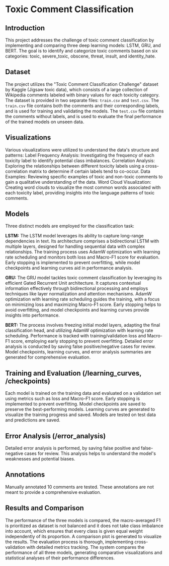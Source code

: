 # Toxic Comment Classification

## Introduction

This project addresses the challenge of toxic comment classification by implementing and comparing three deep learning models: LSTM, GRU, and BERT. The goal is to identify and categorize toxic comments based on six categories: toxic, severe_toxic, obscene, threat, insult, and identity_hate.

## Dataset

The project utilizes the "Toxic Comment Classification Challenge" dataset by Kaggle (Jigsaw toxic data), which consists of a large collection of Wikipedia comments labeled with binary values for each toxicity category. The dataset is provided in two separate files: `train.csv` and `test.csv`. The `train.csv` file contains both the comments and their corresponding labels, and is used for training and validating the models. The `test.csv` file contains the comments without labels, and is used to evaluate the final performance of the trained models on unseen data. 

## Visualizations
Various visualizations were utilized to understand the data's structure and patterns:
Label Frequency Analysis: Investigating the frequency of each toxicity label to identify potential class imbalances.
Correlation Analysis: Exploring the relationships between different toxicity labels using a cross-correlation matrix to determine if certain labels tend to co-occur.
Data Examples: Reviewing specific examples of toxic and non-toxic comments to gain a qualitative understanding of the data.
Word Cloud Visualization: Creating word clouds to visualize the most common words associated with each toxicity label, providing insights into the language patterns of toxic comments.

## Models

Three distinct models are employed for the classification task:

**LSTM:** The LSTM model leverages its ability to capture long-range dependencies in text. Its architecture comprises a bidirectional LSTM with multiple layers, designed for handling sequential data with complex relationships. The training process uses AdamW optimization with learning rate scheduling and monitors both loss and Macro-F1 score for evaluation. Early stopping is implemented to prevent overfitting, while model checkpoints and learning curves aid in performance analysis.

**GRU:** The GRU model tackles toxic comment classification by leveraging its efficient Gated Recurrent Unit architecture. It captures contextual information effectively through bidirectional processing and employs techniques like layer normalization and attention mechanisms. AdamW optimization with learning rate scheduling guides the training, with a focus on minimizing loss and maximizing Macro-F1 score. Early stopping helps to avoid overfitting, and model checkpoints and learning curves provide insights into performance.

**BERT:** The process involves freezing initial model layers, adapting the final classification head, and utilizing AdamW optimization with learning rate scheduling. Performance is tracked with training/validation loss and Macro-F1 score, employing early stopping to prevent overfitting. Detailed error analysis is conducted by saving false positive/negative cases for review. Model checkpoints, learning curves, and error analysis summaries are generated for comprehensive evaluation.

## Training and Evaluation (/learning_curves, /checkpoints)

Each model is trained on the training data and evaluated on a validation set using metrics such as loss and Macro-F1 score. Early stopping is implemented to prevent overfitting. Model checkpoints are saved to preserve the best-performing models. Learning curves are generated to visualize the training progress and saved. Models are tested on test data and predictions are saved.

## Error Analysis (/error_analysis)

Detailed error analysis is performed, by saving false positive and false-negative cases for review. This analysis helps to understand the model's weaknesses and potential biases.

## Annotations

Manually annotated 10 comments are tested. These annotations are not meant to provide a comprehensive evaluation.

## Results and Comparison

The performance of the three models is compared, the macro-averaged F1 is prioritized as dataset is not balanced and it does not take class imbalance into account, which ensures that every class is given equal weight independently of its proportion. A comparison plot is generated to visualize the results. The evaluation process is thorough, implementing cross-validation with detailed metrics tracking. The system compares the performance of all three models, generating comparative visualizations and statistical analyses of their performance differences.
